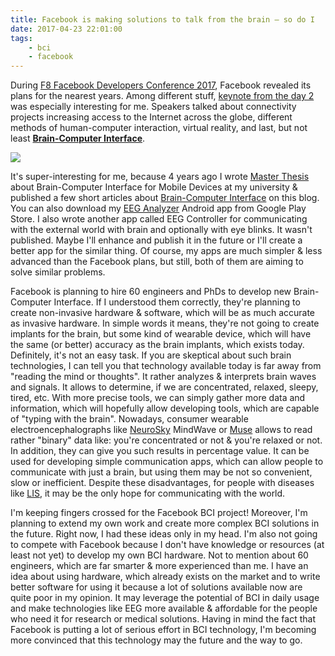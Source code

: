 ```yaml
---
title: Facebook is making solutions to talk from the brain – so do I
date: 2017-04-23 22:01:00
tags:
	- bci
	- facebook
---
```


During [F8 Facebook Developers Conference 2017](https://www.fbf8.com/), Facebook revealed its plans for the nearest years. Among different stuff, [keynote from the day 2](https://developers.facebook.com/videos/f8-2017/f8-2017-keynote-day-2/) was especially interesting for me. Speakers talked about connectivity projects increasing access to the Internet across the globe, different methods of human-computer interaction, virtual reality, and last, but not least [**Brain-Computer Interface**](https://en.wikipedia.org/wiki/Brain%E2%80%93computer_interface). 

![](/images/posts/2017/facebook-is-making-bci/facebook-brain-interface.png) 

It's super-interesting for me, because 4 years ago I wrote [Master Thesis](/tags/polsl) about Brain-Computer Interface for Mobile Devices at my university & published a few short articles about [Brain-Computer Interface](/tags/bci) on this blog. You can also download my [EEG Analyzer](https://play.google.com/store/apps/details?id=com.pwittchen.eeganalyzer) Android app from Google Play Store. I also wrote another app called EEG Controller for communicating with the external world with brain and optionally with eye blinks. It wasn't published. Maybe I'll enhance and publish it in the future or I'll create a better app for the similar thing. Of course, my apps are much simpler & less advanced than the Facebook plans, but still, both of them are aiming to solve similar problems. 

Facebook is planning to hire 60 engineers and PhDs to develop new Brain-Computer Interface. If I understood them correctly, they're planning to create non-invasive hardware & software, which will be as much accurate as invasive hardware. In simple words it means, they're not going to create implants for the brain, but some kind of wearable device, which will have the same (or better) accuracy as the brain implants, which exists today. Definitely, it's not an easy task. If you are skeptical about such brain technologies, I can tell you that technology available today is far away from "reading the mind or thoughts". It rather analyzes & interprets brain waves and signals. It allows to determine, if we are concentrated, relaxed, sleepy, tired, etc. With more precise tools, we can simply gather more data and information, which will hopefully allow developing tools, which are capable of "typing with the brain". Nowadays, consumer wearable electroencephalographs like [NeuroSky](http://neurosky.com) MindWave or [Muse](http://choosemuse.com) allows to read rather "binary" data like: you're concentrated or not & you're relaxed or not. In addition, they can give you such results in percentage value. It can be used for developing simple communication apps, which can allow people to communicate with just a brain, but using them may be not so convenient, slow or inefficient. Despite these disadvantages, for people with diseases like [LIS](https://en.wikipedia.org/wiki/Locked-in_syndrome), it may be the only hope for communicating with the world. 

I'm keeping fingers crossed for the Facebook BCI project! Moreover, I'm planning to extend my own work and create more complex BCI solutions in the future. Right now, I had these ideas only in my head. I'm also not going to compete with Facebook because I don't have knowledge or resources (at least not yet) to develop my own BCI hardware. Not to mention about 60 engineers, which are far smarter & more experienced than me. I have an idea about using hardware, which already exists on the market and to write better software for using it because a lot of solutions available now are quite poor in my opinion. It may leverage the potential of BCI in daily usage and make technologies like EEG more available & affordable for the people who need it for research or medical solutions. Having in mind the fact that Facebook is putting a lot of serious effort in BCI technology, I'm becoming more convinced that this technology may the future and the way to go.